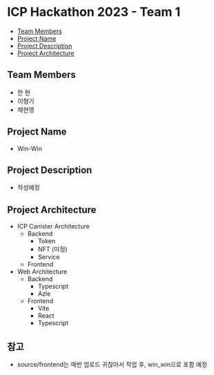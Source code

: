 # ICP Hackathon 2023 - Team 1
* [Team Members](#team-members)
* [Project Name](#project-name)
* [Project Description](#project-description)
* [Project Architecture](#project-architecture)

## Team Members
- 한 현
- 이형기
- 채현영

## Project Name
- Win-Win

## Project Description
- 작성예정

## Project Architecture
- ICP Canister Architecture
  - Backend
    - Token
    - NFT (미정)
    - Service
  - Frontend
- Web Architecture
  - Backend
    - Typescript
    - Azle
  - Frontend
    - Vite
    - React
    - Typescript
    
## 참고
- source/frontend는 매번 업로드 귀찮아서 작업 후, win_win으로 포함 예정